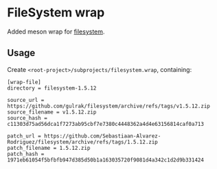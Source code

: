 # FileSystem wrap

Added meson wrap for [filesystem](https://github.com/gulrak/filesystem).

## Usage

Create `<root-project>/subprojects/filesystem.wrap`, containing:
```
[wrap-file]
directory = filesystem-1.5.12

source_url = https://github.com/gulrak/filesystem/archive/refs/tags/v1.5.12.zip
source_filename = v1.5.12.zip
source_hash = c11303d75ad56dca1f7273ab95cbf7e7380c4448362a4d4e63156814caf0a713

patch_url = https://github.com/Sebastiaan-Alvarez-Rodriguez/filesystem/archive/refs/tags/1.5.12.zip
patch_filename = 1.5.12.zip
patch_hash = 1971eb61054f5bfbfb947d385d50b1a163035720f9081d4a342c1d2d9b331424
```